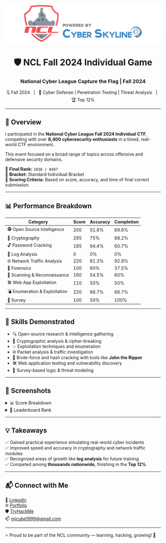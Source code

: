 <p align="center">
  <img src="ncl.png" style="border-radius: 12px; alt="NCL Fall 2024 Banner" width="600"/>
</p>

<h1 align="center">🛡️ NCL Fall 2024 Individual Game</h1>
<h3 align="center">National Cyber League Capture the Flag | Fall 2024</h3>

<p align="center">
  🗓️ Fall 2024 &nbsp; | &nbsp; 🧠 Cyber Defense | Penetration Testing | Threat Analysis &nbsp; | &nbsp; 🏆 Top 12%
</p>

---

## 🏁 Overview

I participated in the **National Cyber League Fall 2024 Individual CTF**, competing with over **8,400 cybersecurity enthusiasts** in a timed, real-world CTF environment.

This event focused on a broad range of topics across offensive and defensive security domains.

📌 **Final Rank:** `1038 / 8487`  
📌 **Bracket:** Standard Individual Bracket  
📌 **Scoring Criteria:** Based on score, accuracy, and time of final correct submission.

---

## 📊 Performance Breakdown

| Category                      | Score | Accuracy | Completion |
|-------------------------------|-------|----------|------------|
| 🕵️ Open Source Intelligence   | 200   | 51.6%    | 69.6%      |
| 🔐 Cryptography               | 295   | 75%      | 88.2%      |
| 🔓 Password Cracking         | 185   | 94.4%    | 60.7%      |
| 📄 Log Analysis              | 0     | 0%       | 0%         |
| 🌐 Network Traffic Analysis   | 220   | 81.3%    | 92.9%      |
| 🔬 Forensics                 | 100   | 60%      | 37.5%      |
| 📡 Scanning & Reconnaissance | 160   | 54.5%    | 60%        |
| 🛠️ Web App Exploitation     | 110   | 50%      | 50%        |
| 💣 Enumeration & Exploitation| 220   | 66.7%    | 66.7%      |
| 🧠 Survey                    | 100   | 50%      | 100%       |

---

## 🧠 Skills Demonstrated

- 🔍 Open-source research & intelligence gathering  
- 🧬 Cryptographic analysis & cipher-breaking  
- 💥 Exploitation techniques and enumeration  
- 🌐 Packet analysis & traffic investigation  
- 🔐 Brute-force and hash cracking with tools like **John the Ripper**  
- 🛠️ Web application testing and vulnerability discovery  
- 🧠 Survey-based logic & threat modeling  

---

## 📸 Screenshots

<details>
  <summary>📊 Score Breakdown</summary>
  <img src="Fall2024.png" style="border-radius: 12px; width="600"/>
</details>

<details>
  <summary>🏅 Leaderboard Rank</summary>
  <img src="Fall2024 Rank.png" style="border-radius: 12px; width="600"/>
</details>

---

## 💡 Takeaways

✅ Gained practical experience simulating real-world cyber incidents  
✅ Improved speed and accuracy in cryptography and network traffic modules  
✅ Recognized areas of growth like **log analysis** for future training  
✅ Competed among **thousands nationwide**, finishing in the **Top 12%**  

---

## 📬 Connect with Me  

💼 [LinkedIn](https://www.linkedin.com/in/marianjohn/)  
🌐 [Portfolio](https://marianjosephjeffrey.com/)  
🛡️ [TryHackMe](https://tryhackme.com/p/mjcube)  
📫 mjcube1999@gmail.com

---

⭐ Proud to be part of the NCL community — learning, hacking, growing! 🚀
